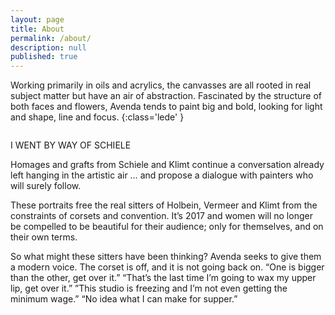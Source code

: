 ```yaml
---
layout: page
title: About
permalink: /about/
description: null
published: true
---
```


Working primarily in oils and acrylics, the canvasses are all rooted in real subject matter but have an air of abstraction. Fascinated by the structure of both faces and flowers, Avenda tends to paint big and bold, looking for light and shape, line and focus.
{:class='lede' }

<img source="/img/Anna_Meyer1.jpg?" class="inline"/>

I WENT BY WAY OF SCHIELE

Homages and grafts from Schiele and Klimt continue a conversation already left hanging in the artistic air … and propose a dialogue with painters who will surely follow.

These portraits free the real sitters of Holbein, Vermeer and Klimt from the constraints of corsets and convention. It’s 2017 and women will no longer be compelled to be beautiful for their audience; only for themselves, and on their own terms.

So what might these sitters have been thinking? Avenda seeks to give them a modern voice. The corset is off, and it is not going back on.  “One is bigger than the other, get over it.” “That’s the last time I’m going to wax my upper lip, get over it.” ”This studio is freezing and I’m not even getting the minimum wage.” “No idea what I can make for supper.”
